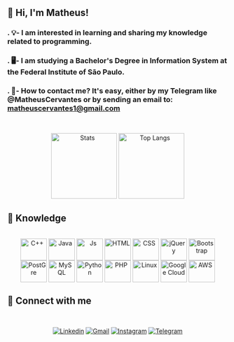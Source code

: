 ## 👋 **Hi, I'm Matheus!**
### **.** 💡- I am interested in learning and sharing my knowledge related to programming.
### **.** 🖥️- I am studying a Bachelor's Degree in Information System at the Federal Institute of São Paulo.
### **.** 📧- How to contact me? It's easy, either by my Telegram like @MatheusCervantes or by sending an email to: matheuscervantes1@gmail.com

##
</br>
<div align="center">
<img alt="Stats" height="150em" src="https://github-readme-stats.vercel.app/api?username=MatheusCervantes&show_icons=true&theme=tokyonight&bg_color=RGB,255,408,255&hide=contribs"/> <img alt="Top Langs" height="150em" src="https://github-readme-stats.vercel.app/api/top-langs/?username=MatheusCervantes&hide=css,cmake,html&langs_count=6&layout=compact&theme=tokyonight&bg_color=RGB,255,408,255"/> 

##
<div align="left">
  
## 💾 **Knowledge** 
<div align="center" style="display: inline_block"><br>
<img align="center" alt="C++" height="50" width="60" src="https://profilinator.rishav.dev/skills-assets/cplusplus-original.svg">
<img align="center" alt="Java" height="50" width="60" src="https://cdn.jsdelivr.net/gh/devicons/devicon/icons/java/java-original.svg"/>
<img align="center" alt="Js" height="50" width="60" src="https://cdn.jsdelivr.net/gh/devicons/devicon/icons/javascript/javascript-plain.svg"/>
<img align="center" alt="HTML" height="50" width="60" src="https://cdn.jsdelivr.net/gh/devicons/devicon/icons/html5/html5-plain.svg"/>
<img align="center" alt="CSS" height="50" width="60" src="https://cdn.jsdelivr.net/gh/devicons/devicon/icons/css3/css3-plain.svg"/>
<img align="center" alt="jQuery" height="50" width="60" src="https://cdn.jsdelivr.net/gh/devicons/devicon/icons/jquery/jquery-original.svg">
<img align="center" alt="Bootstrap" height="50" width="60" src="https://img.icons8.com/color/48/000000/bootstrap.png">
<img align="center" alt="PostGre" height="50" width="60" src="https://cdn.jsdelivr.net/gh/devicons/devicon/icons/postgresql/postgresql-plain.svg"/>
<img align="center" alt="MySQL" height="50" width="60" src="https://cdn.jsdelivr.net/gh/devicons/devicon/icons/mysql/mysql-original.svg"/>
<img align="center" alt="Python" height="50" width="60" src="https://cdn.jsdelivr.net/gh/devicons/devicon/icons/python/python-original.svg"/>
<img align="center" alt="PHP" height="50" width="60" src="https://cdn.jsdelivr.net/gh/devicons/devicon/icons/php/php-original.svg"/>
<img align="center" alt="Linux" height="50" width="60" src="https://cdn.jsdelivr.net/gh/devicons/devicon/icons/linux/linux-original.svg">
<img align="center" alt="Google Cloud" height="50" width="60" src="https://cdn.jsdelivr.net/gh/devicons/devicon/icons/googlecloud/googlecloud-original.svg">
<img align="center" alt="AWS" height="50" width="60" src="https://img.icons8.com/color/48/000000/amazon-web-services.png">
<div align="left">


##

## 📱 **Connect with me**
<div align="center">
</br>
  
[![Linkedin](https://img.shields.io/badge/LinkedIn-0077B5?style=for-the-badge&logo=linkedin&logoColor=white)](https://www.linkedin.com/in/matheus-cervantes55/)
[![Gmail](https://img.shields.io/badge/Gmail-D14836?style=for-the-badge&logo=gmail&logoColor=white)](mailto:matheuscervantes1@gmail.com)
[![Instagram](https://img.shields.io/badge/Instagram-E4405F?style=for-the-badge&logo=instagram&logoColor=white)](https://www.instagram.com/macervantes_/)
[![Telegram](https://img.shields.io/badge/Telegram-2CA5E0?style=for-the-badge&logo=telegram&logoColor=white)](https://t.me/MatheusCervantes)  
  

##
